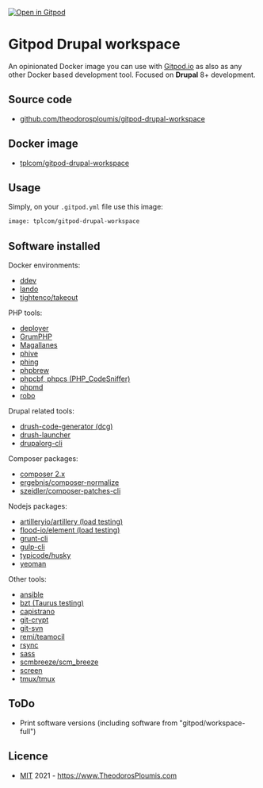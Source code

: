 [![Open in Gitpod](https://img.shields.io/badge/Gitpod-ready--to--code-blue?logo=gitpod)](https://gitpod.io/#https://github.com/theodorosploumis/gitpod-drupal-workspace)

# Gitpod Drupal workspace
An opinionated Docker image you can use with [Gitpod.io](https://www.gitpod.io) as also as any other Docker based development tool.
Focused on **Drupal** 8+ development.

## Source code
- [github.com/theodorosploumis/gitpod-drupal-workspace](https://github.com/theodorosploumis/gitpod-drupal-workspace)

## Docker image
- [tplcom/gitpod-drupal-workspace](https://hub.docker.com/r/tplcom/gitpod-drupal-workspace)

## Usage

Simply, on your `.gitpod.yml` file use this image:

```Dockerfile
image: tplcom/gitpod-drupal-workspace
```

## Software installed

Docker environments:

- [ddev](https://ddev.readthedocs.io/en)
- [lando](https://docs.lando.dev)
- [tightenco/takeout](https://github.com/tighten/takeout)

PHP tools:

- [deployer](https://deployer.org)
- [GrumPHP](https://github.com/phpro/grumphp)
- [Magallanes](https://github.com/andres-montanez/Magallanes)
- [phive](https://github.com/phar-io/phive)
- [phing](https://www.phing.info)
- [phpbrew](https://github.com/phpbrew/phpbrew)
- [phpcbf, phpcs (PHP_CodeSniffer)](https://github.com/squizlabs/PHP_CodeSniffer)
- [phpmd](https://phpmd.org)
- [robo](https://robo.li)

Drupal related tools:

- [drush-code-generator (dcg)](https://github.com/Chi-teck/drupal-code-generator)
- [drush-launcher](https://github.com/drush-ops/drush-launcher)
- [drupalorg-cli](https://github.com/mglaman/drupalorg-cli)

Composer packages:

- [composer 2.x](https://getcomposer.org)
- [ergebnis/composer-normalize](https://github.com/ergebnis/composer-normalize)
- [szeidler/composer-patches-cli](https://github.com/szeidler/composer-patches-cli)

Nodejs packages:

- [artilleryio/artillery (load testing)](https://github.com/artilleryio/artillery)
- [flood-io/element (load testing)](https://github.com/flood-io/element)
- [grunt-cli](https://gruntjs.com)
- [gulp-cli](https://gulpjs.com)
- [typicode/husky](https://github.com/typicode/husky)
- [yeoman](https://yeoman.io)

Other tools:

- [ansible](https://docs.ansible.com)
- [bzt (Taurus testing)](https://gettaurus.org)
- [capistrano](https://capistranorb.com)
- [git-crypt](https://github.com/AGWA/git-crypt)
- [git-svn](https://git-scm.com/docs/git-svn)
- [remi/teamocil](https://github.com/remi/teamocil)
- [rsync](https://rsync.samba.org)
- [sass](https://sass-lang.com)
- [scmbreeze/scm_breeze](https://github.com/scmbreeze/scm_breeze)
- [screen](http://www.gnu.org/software/screen)
- [tmux/tmux](https://github.com/tmux/tmux)

## ToDo
- Print software versions (including software from "gitpod/workspace-full")

## Licence

- [MIT](LICENSE) 2021 - https://www.TheodorosPloumis.com
